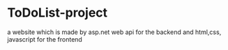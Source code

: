# ToDoList-project
a website which is made by asp.net web api for the backend and html,css, javascript for the frontend
